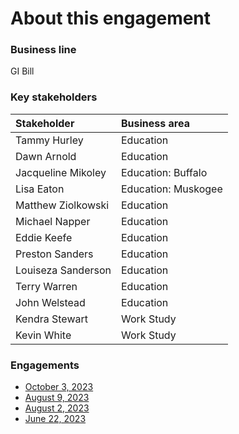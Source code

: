 # About this engagement

### Business line

GI Bill

### Key stakeholders

|Stakeholder|Business area|
|:--|:--|
|Tammy Hurley|Education|
|Dawn Arnold|Education|
|Jacqueline Mikoley|Education: Buffalo|
|Lisa Eaton|Education: Muskogee|
|Matthew Ziolkowski|Education|
|Michael Napper|Education|
|Eddie Keefe|Education|
|Preston Sanders|Education|
|Louiseza Sanderson|Education|
|Terry Warren|Education|
|John Welstead|Education|
|Kendra Stewart|Work Study|
|Kevin White|Work Study|

### Engagements

* [October 3, 2023](https://github.com/department-of-veterans-affairs/va.gov-team/blob/master/products/ask-va/research/Business%20line%20engagement/Education/October%203%2C%202023.md)
* [August 9, 2023](https://github.com/department-of-veterans-affairs/va.gov-team/blob/master/products/ask-va/research/Business%20line%20engagement/Education/August%209%2C%202023.md)
* [August 2, 2023](https://github.com/department-of-veterans-affairs/va.gov-team/blob/master/products/ask-va/research/Business%20line%20engagement/Education/August%202%2C%202023.md)
* [June 22, 2023](https://github.com/department-of-veterans-affairs/va.gov-team/blob/master/products/ask-va/research/Business%20line%20engagement/Education/June%2022%2C%202023.md)
